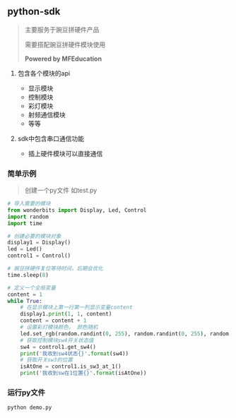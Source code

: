 ## python-sdk

> 主要服务于豌豆拼硬件产品
>
> 需要搭配豌豆拼硬件模块使用
>
> **Powered by MFEducation**

1. 包含各个模块的api
    * 显示模块
    * 控制模块
    * 彩灯模块
    * 射频通信模块
    * 等等

2. sdk中包含串口通信功能
    * 插上硬件模块可以直接通信


### 简单示例
> 创建一个py文件 如test.py

```python
# 导入需要的模块
from wonderbits import Display, Led, Control
import random
import time

# 创建必要的模块对象
display1 = Display()
led = Led()
control1 = Control()

# 豌豆拼硬件复位等待时间，后期会优化
time.sleep(8)

# 定义一个全局变量
content = 1
while True:
    # 在显示模块上第一行第一列显示变量content
    display1.print(1, 1, content)
    content = content + 1
    # 设置彩灯模块颜色， 颜色随机
    led.set_rgb(random.randint(0, 255), random.randint(0, 255), random.randint(0, 255))
    # 获取控制模块sw4开关状态值
    sw4 = control1.get_sw4()
    print('我收到sw4状态{}'.format(sw4))
    # 获取开关sw3的位置
    isAtOne = control1.is_sw3_at_1()
    print('我收到sw在1位置{}'.format(isAtOne))
```

### 运行py文件
```python
python demo.py
```
